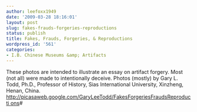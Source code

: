 ```yaml
---
author: leefoxx1949
date: '2009-03-28 18:16:01'
layout: post
slug: fakes-frauds-forgeries-reproductions
status: publish
title: Fakes, Frauds, Forgeries, & Reproductions
wordpress_id: '561'
categories:
- I.B. Chinese Museums &amp; Artifacts
---
```


These photos are intended to illustrate an essay on artifact forgery. Most
(not all) were made to intentionally deceive. Photos (mostly) by Gary L. Todd,
Ph.D., Professor of History, Sias International University, Xinzheng, Henan,
China. [http://picasaweb.google.com/GaryLeeTodd/FakesForgeriesFraudsReproducti
ons](http://picasaweb.google.com/GaryLeeTodd/FakesForgeriesFraudsReproductions
)#

